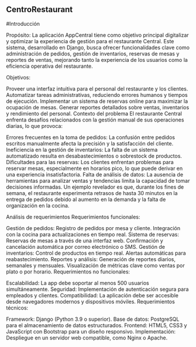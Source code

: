 
## CentroRestaurant
#Introducción

Propósito:
La aplicación AppCentral tiene como objetivo principal digitalizar y optimizar la experiencia de gestión para el restaurante Central. Este sistema, desarrollado en Django, busca ofrecer funcionalidades clave como administración de pedidos, gestión de inventarios, reservas de mesas y reportes de ventas, mejorando tanto la experiencia de los usuarios como la eficiencia operativa del restaurante.

Objetivos:

Proveer una interfaz intuitiva para el personal del restaurante y los clientes.
Automatizar tareas administrativas, reduciendo errores humanos y tiempos de ejecución.
Implementar un sistema de reservas online para maximizar la ocupación de mesas.
Generar reportes detallados sobre ventas, inventarios y rendimiento del personal.
Contexto del problema
El restaurante Central enfrenta desafíos relacionados con la gestión manual de sus operaciones diarias, lo que provoca:

Errores frecuentes en la toma de pedidos: La confusión entre pedidos escritos manualmente afecta la precisión y la satisfacción del cliente.
Ineficiencia en la gestión de inventarios: La falta de un sistema automatizado resulta en desabastecimientos o sobrestock de productos.
Dificultades para las reservas: Los clientes enfrentan problemas para reservar mesas, especialmente en horarios pico, lo que puede derivar en una experiencia insatisfactoria.
Falta de análisis de datos: La ausencia de herramientas para analizar ventas y tendencias limita la capacidad de tomar decisiones informadas.
Un ejemplo revelador es que, durante los fines de semana, el restaurante experimenta retrasos de hasta 30 minutos en la entrega de pedidos debido al aumento en la demanda y la falta de organización en la cocina.

Análisis de requerimientos
Requerimientos funcionales:

Gestión de pedidos:
Registro de pedidos por mesa y cliente.
Integración con la cocina para actualizaciones en tiempo real.
Sistema de reservas:
Reservas de mesas a través de una interfaz web.
Confirmación y cancelación automática por correo electrónico o SMS.
Gestión de inventarios:
Control de productos en tiempo real.
Alertas automáticas para reabastecimiento.
Reportes y análisis:
Generación de reportes diarios, semanales y mensuales.
Visualización de métricas clave como ventas por plato o por horario.
Requerimientos no funcionales:

Escalabilidad: La app debe soportar al menos 500 usuarios simultáneamente.
Seguridad: Implementación de autenticación segura para empleados y clientes.
Compatibilidad: La aplicación debe ser accesible desde navegadores modernos y dispositivos móviles.
Requerimientos técnicos:

Framework: Django (Python 3.9 o superior).
Base de datos: PostgreSQL para el almacenamiento de datos estructurados.
Frontend: HTML5, CSS3 y JavaScript con Bootstrap para un diseño responsivo.
Implementación: Despliegue en un servidor web compatible, como Nginx o Apache.
